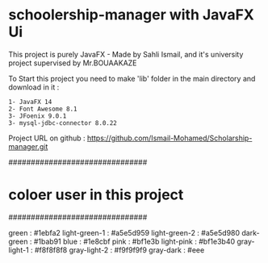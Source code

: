 # schoolership-manager with JavaFX Ui

This project is purely JavaFX - Made by Sahli Ismail, and it's university project supervised by Mr.BOUAAKAZE 

To Start this project you need to make 'lib' folder in the main directory and download in it :

    1- JavaFX 14
    2- Font Awesome 8.1
    3- JFoenix 9.0.1
    3- mysql-jdbc-connector 8.0.22

Project URL on github : https://github.com/Ismail-Mohamed/Scholarship-manager.git

###############################
# coloer user in this project 
###############################

green 			:  #1ebfa2
light-green-1	:  #a5e5d959
light-green-2 	:  #a5e5d980
dark-green 		:  #1bab91
blue 			:  #1e8cbf
pink 			:  #bf1e3b
light-pink 		:  #bf1e3b40
gray-light-1 	:  #f8f8f8f8
gray-light-2 	:  #f9f9f9f9
gray-dark		:  #eee

